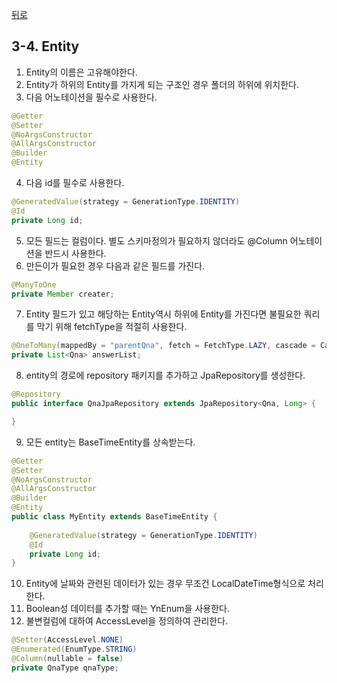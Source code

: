 [뒤로](3-Spring개발가이드.md)
## 3-4. Entity

1. Entity의 이름은 고유해야한다.
2. Entity가 하위의 Entity를 가지게 되는 구조인 경우 폴더의 하위에 위치한다.
3. 다음 어노테이션을 필수로 사용한다.
```java
@Getter
@Setter
@NoArgsConstructor
@AllArgsConstructor
@Builder
@Entity
```
4. 다음 id를 필수로 사용한다.
```java
@GeneratedValue(strategy = GenerationType.IDENTITY)
@Id
private Long id;
```
5. 모든 필드는 컬럼이다. 별도 스키마정의가 필요하지 않더라도 @Column 어노테이션을 반드시 사용한다.
6. 만든이가 필요한 경우 다음과 같은 필드를 가진다.
```java
@ManyToOne
private Member creater;
```
7. Entity 필드가 있고 해당하는 Entity역시 하위에 Entity를 가진다면 불필요한 쿼리를 막기 위해 fetchType을 적절히 사용한다.
```java
@OneToMany(mappedBy = "parentQna", fetch = FetchType.LAZY, cascade = CascadeType.ALL, orphanRemoval = true)
private List<Qna> answerList;
```
8. entity의 경로에 repository 패키지를 추가하고 JpaRepository를 생성한다.
```java
@Repository
public interface QnaJpaRepository extends JpaRepository<Qna, Long> {

}
```
9. 모든 entity는 BaseTimeEntity를 상속받는다.
```java
@Getter
@Setter
@NoArgsConstructor
@AllArgsConstructor
@Builder
@Entity
public class MyEntity extends BaseTimeEntity {
    
    @GeneratedValue(strategy = GenerationType.IDENTITY)
    @Id
    private Long id;
}
```
10. Entity에 날짜와 관련된 데이터가 있는 경우 무조건 LocalDateTime형식으로 처리한다.
11. Boolean성 데이터를 추가할 때는 YnEnum을 사용한다.
12. 불변컬럼에 대하여 AccessLevel을 정의하여 관리한다.
```java
@Setter(AccessLevel.NONE)
@Enumerated(EnumType.STRING)
@Column(nullable = false)
private QnaType qnaType;
```